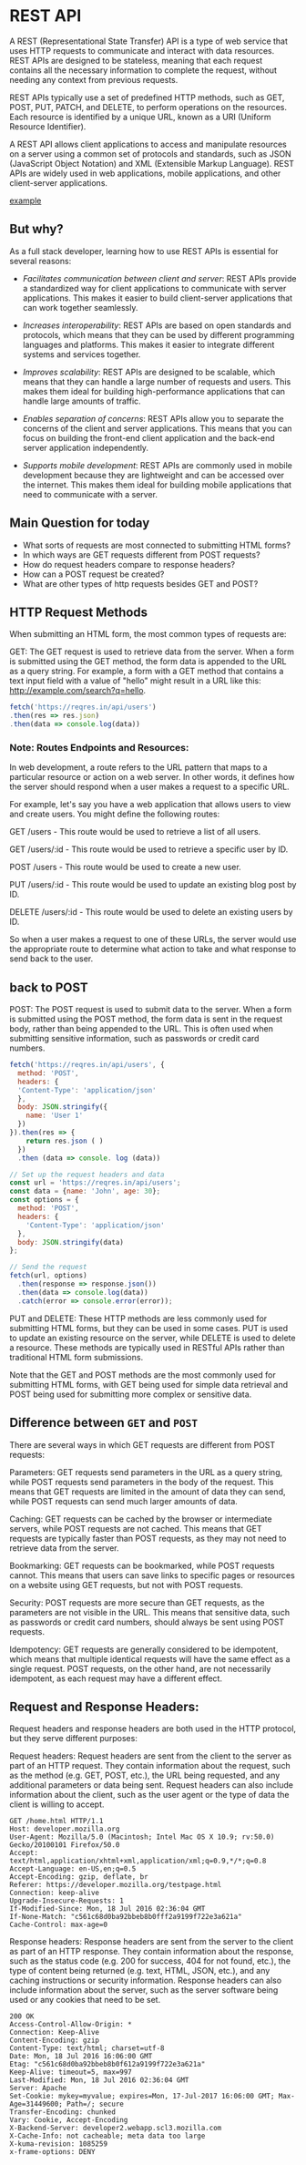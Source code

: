 # REST API

A REST (Representational State Transfer) API is a type of web service that uses HTTP requests to communicate and interact with data resources. REST APIs are designed to be stateless, meaning that each request contains all the necessary information to complete the request, without needing any context from previous requests.

REST APIs typically use a set of predefined HTTP methods, such as GET, POST, PUT, PATCH, and DELETE, to perform operations on the resources. Each resource is identified by a unique URL, known as a URI (Uniform Resource Identifier).

A REST API allows client applications to access and manipulate resources on a server using a common set of protocols and standards, such as JSON (JavaScript Object Notation) and XML (Extensible Markup Language). REST APIs are widely used in web applications, mobile applications, and other client-server applications.

[example](https://images.tutorialedge.net/uploads/rest-api.png)

## But why?

As a full stack developer, learning how to use REST APIs is essential for several reasons:

* _Facilitates communication between client and server_: REST APIs provide a standardized way for client applications to communicate with server applications. This makes it easier to build client-server applications that can work together seamlessly.

* _Increases interoperability_: REST APIs are based on open standards and protocols, which means that they can be used by different programming languages and platforms. This makes it easier to integrate different systems and services together.

* _Improves scalability_: REST APIs are designed to be scalable, which means that they can handle a large number of requests and users. This makes them ideal for building high-performance applications that can handle large amounts of traffic.

* _Enables separation of concerns_: REST APIs allow you to separate the concerns of the client and server applications. This means that you can focus on building the front-end client application and the back-end server application independently.

* _Supports mobile development_: REST APIs are commonly used in mobile development because they are lightweight and can be accessed over the internet. This makes them ideal for building mobile applications that need to communicate with a server.


## Main Question for today

* What sorts of requests are most connected to submitting HTML forms?
* In which ways are GET requests different from POST requests?
* How do request headers compare to response headers?
* How can a POST request be created?
* What are other types of http requests besides GET and POST?

## HTTP Request Methods

When submitting an HTML form, the most common types of requests are:

GET: The GET request is used to retrieve data from the server. When a form is submitted using the GET method, the form data is appended to the URL as a query string. For example, a form with a GET method that contains a text input field with a value of "hello" might result in a URL like this: http://example.com/search?q=hello.

```js
fetch('https://reqres.in/api/users')
.then(res => res.json)
.then(data => console.log(data))
```

### Note: Routes Endpoints and Resources:

In web development, a route refers to the URL pattern that maps to a particular resource or action on a web server. In other words, it defines how the server should respond when a user makes a request to a specific URL.

For example, let's say you have a web application that allows users to view and create users. You might define the following routes:

GET /users - This route would be used to retrieve a list of all users.

GET /users/:id - This route would be used to retrieve a specific user by ID.

POST /users - This route would be used to create a new user.

PUT /users/:id - This route would be used to update an existing blog post by ID.

DELETE /users/:id - This route would be used to delete an existing users by ID.

So when a user makes a request to one of these URLs, the server would use the appropriate route to determine what action to take and what response to send back to the user.


## back to POST

POST: The POST request is used to submit data to the server. When a form is submitted using the POST method, the form data is sent in the request body, rather than being appended to the URL. This is often used when submitting sensitive information, such as passwords or credit card numbers.

```js
fetch('https://reqres.in/api/users', {
  method: 'POST',
  headers: {
  'Content-Type': 'application/json'
  }, 
  body: JSON.stringify({
    name: 'User 1'
  })
}).then(res => {
    return res.json ( )
  })
  .then (data => console. log (data))
```

```js
// Set up the request headers and data
const url = 'https://reqres.in/api/users';
const data = {name: 'John', age: 30};
const options = {
  method: 'POST',
  headers: {
    'Content-Type': 'application/json'
  },
  body: JSON.stringify(data)
};

// Send the request
fetch(url, options)
  .then(response => response.json())
  .then(data => console.log(data))
  .catch(error => console.error(error));

  ```

PUT and DELETE: These HTTP methods are less commonly used for submitting HTML forms, but they can be used in some cases. PUT is used to update an existing resource on the server, while DELETE is used to delete a resource. These methods are typically used in RESTful APIs rather than traditional HTML form submissions.

Note that the GET and POST methods are the most commonly used for submitting HTML forms, with GET being used for simple data retrieval and POST being used for submitting more complex or sensitive data.

## Difference between `GET` and `POST`
There are several ways in which GET requests are different from POST requests:

Parameters: GET requests send parameters in the URL as a query string, while POST requests send parameters in the body of the request. This means that GET requests are limited in the amount of data they can send, while POST requests can send much larger amounts of data.

Caching: GET requests can be cached by the browser or intermediate servers, while POST requests are not cached. This means that GET requests are typically faster than POST requests, as they may not need to retrieve data from the server.

Bookmarking: GET requests can be bookmarked, while POST requests cannot. This means that users can save links to specific pages or resources on a website using GET requests, but not with POST requests.

Security: POST requests are more secure than GET requests, as the parameters are not visible in the URL. This means that sensitive data, such as passwords or credit card numbers, should always be sent using POST requests.

Idempotency: GET requests are generally considered to be idempotent, which means that multiple identical requests will have the same effect as a single request. POST requests, on the other hand, are not necessarily idempotent, as each request may have a different effect.

## Request and Response Headers: 

Request headers and response headers are both used in the HTTP protocol, but they serve different purposes:

Request headers: Request headers are sent from the client to the server as part of an HTTP request. They contain information about the request, such as the method (e.g. GET, POST, etc.), the URL being requested, and any additional parameters or data being sent. Request headers can also include information about the client, such as the user agent or the type of data the client is willing to accept.

```
GET /home.html HTTP/1.1
Host: developer.mozilla.org
User-Agent: Mozilla/5.0 (Macintosh; Intel Mac OS X 10.9; rv:50.0) Gecko/20100101 Firefox/50.0
Accept: text/html,application/xhtml+xml,application/xml;q=0.9,*/*;q=0.8
Accept-Language: en-US,en;q=0.5
Accept-Encoding: gzip, deflate, br
Referer: https://developer.mozilla.org/testpage.html
Connection: keep-alive
Upgrade-Insecure-Requests: 1
If-Modified-Since: Mon, 18 Jul 2016 02:36:04 GMT
If-None-Match: "c561c68d0ba92bbeb8b0fff2a9199f722e3a621a"
Cache-Control: max-age=0
```

Response headers: Response headers are sent from the server to the client as part of an HTTP response. They contain information about the response, such as the status code (e.g. 200 for success, 404 for not found, etc.), the type of content being returned (e.g. text, HTML, JSON, etc.), and any caching instructions or security information. Response headers can also include information about the server, such as the server software being used or any cookies that need to be set.

```
200 OK
Access-Control-Allow-Origin: *
Connection: Keep-Alive
Content-Encoding: gzip
Content-Type: text/html; charset=utf-8
Date: Mon, 18 Jul 2016 16:06:00 GMT
Etag: "c561c68d0ba92bbeb8b0f612a9199f722e3a621a"
Keep-Alive: timeout=5, max=997
Last-Modified: Mon, 18 Jul 2016 02:36:04 GMT
Server: Apache
Set-Cookie: mykey=myvalue; expires=Mon, 17-Jul-2017 16:06:00 GMT; Max-Age=31449600; Path=/; secure
Transfer-Encoding: chunked
Vary: Cookie, Accept-Encoding
X-Backend-Server: developer2.webapp.scl3.mozilla.com
X-Cache-Info: not cacheable; meta data too large
X-kuma-revision: 1085259
x-frame-options: DENY
```

